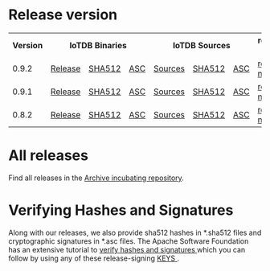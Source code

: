 <!--

    Licensed to the Apache Software Foundation (ASF) under one
    or more contributor license agreements.  See the NOTICE file
    distributed with this work for additional information
    regarding copyright ownership.  The ASF licenses this file
    to you under the Apache License, Version 2.0 (the
    "License"); you may not use this file except in compliance
    with the License.  You may obtain a copy of the License at
    
        http://www.apache.org/licenses/LICENSE-2.0
    
    Unless required by applicable law or agreed to in writing,
    software distributed under the License is distributed on an
    "AS IS" BASIS, WITHOUT WARRANTIES OR CONDITIONS OF ANY
    KIND, either express or implied.  See the License for the
    specific language governing permissions and limitations
    under the License.

-->

# Release version

<table>
	<tr>
        <th >Version</th>
	    <th colspan="3">IoTDB Binaries</th>
	    <th colspan="3">IoTDB Sources</th>
	    <th>release notes</th>  
	</tr >
	<tr>
        <td>0.9.2</td>
        <td><a href="https://www.apache.org/dyn/closer.cgi/incubator/iotdb/0.9.2-incubating/apache-iotdb-0.9.2-incubating-bin.zip">Release</a></td>
        <td><a href="https://downloads.apache.org/incubator/iotdb/0.9.2-incubating/apache-iotdb-0.9.2-incubating-bin.zip.sha512">SHA512</a></td>
        <td><a href="https://downloads.apache.org/incubator/iotdb/0.9.2-incubating/apache-iotdb-0.9.2-incubating-bin.zip.asc">ASC</a></td>
        <td><a href="https://www.apache.org/dyn/closer.cgi/incubator/iotdb/0.9.2-incubating/apache-iotdb-0.9.2-incubating-source-release.zip">Sources</a></td>
        <td><a href="https://downloads.apache.org/incubator/iotdb/0.9.2-incubating/apache-iotdb-0.9.2-incubating-source-release.zip.sha512">SHA512</a></td>
        <td><a href="https://downloads.apache.org/incubator/iotdb/0.9.2-incubating/apache-iotdb-0.9.2-incubating-source-release.zip.asc">ASC</a></td>
        <td><a href="https://raw.githubusercontent.com/apache/incubator-iotdb/release/0.9.2/RELEASE_NOTES.md">release notes</a></td>
    </tr>
    <tr>
        <td>0.9.1</td>
        <td><a href="https://www.apache.org/dyn/closer.cgi/incubator/iotdb/0.9.1-incubating/apache-iotdb-0.9.1-incubating-bin.zip">Release</a></td>
        <td><a href="https://downloads.apache.org/incubator/iotdb/0.9.1-incubating/apache-iotdb-0.9.1-incubating-bin.zip.sha512">SHA512</a></td>
        <td><a href="https://downloads.apache.org/incubator/iotdb/0.9.1-incubating/apache-iotdb-0.9.1-incubating-bin.zip.asc">ASC</a></td>
        <td><a href="https://www.apache.org/dyn/closer.cgi/incubator/iotdb/0.9.1-incubating/apache-iotdb-0.9.1-incubating-source-release.zip">Sources</a></td>
        <td><a href="https://downloads.apache.org/incubator/iotdb/0.9.1-incubating/apache-iotdb-0.9.1-incubating-source-release.zip.sha512">SHA512</a></td>
        <td><a href="https://downloads.apache.org/incubator/iotdb/0.9.1-incubating/apache-iotdb-0.9.1-incubating-source-release.zip.asc">ASC</a></td>
        <td><a href="https://raw.githubusercontent.com/apache/incubator-iotdb/release/0.9.1/RELEASE_NOTES.md">release notes</a></td>
    </tr>
	<tr >
        <td>0.8.2</td>
        <td><a href="https://www.apache.org/dyn/closer.cgi/incubator/iotdb/0.8.2-incubating/apache-iotdb-0.8.2-incubating-bin.zip">Release</a></td>
        <td><a href="https://downloads.apache.org/incubator/iotdb/0.8.2-incubating/apache-iotdb-0.8.2-incubating-bin.zip.sha512">SHA512</a></td>
        <td><a href="https://downloads.apache.org/incubator/iotdb/0.8.2-incubating/apache-iotdb-0.8.2-incubating-bin.zip.asc">ASC</a></td>
	    <td><a href="https://www.apache.org/dyn/closer.cgi/incubator/iotdb/0.8.2-incubating/apache-iotdb-0.8.2-incubating-source-release.zip">Sources</a></td>
        <td><a href="https://downloads.apache.org/incubator/iotdb/0.8.2-incubating/apache-iotdb-0.8.2-incubating-source-release.zip.sha512">SHA512</a></td>
	    <td><a href="https://downloads.apache.org/incubator/iotdb/0.8.2-incubating/apache-iotdb-0.8.2-incubating-source-release.zip.asc">ASC</a></td>
	    <td><a href="https://raw.githubusercontent.com/apache/incubator-iotdb/release/0.8.2/RELEASE_NOTES.md">release notes</a></td>
	</tr>

</table>




# All releases

Find all releases in the [Archive incubating repository](https://archive.apache.org/dist/incubator/iotdb/).



# Verifying Hashes and Signatures

Along with our releases, we also provide sha512 hashes in *.sha512 files and cryptographic signatures in *.asc files. The Apache Software Foundation has an extensive tutorial to [verify hashes and signatures ](http://www.apache.org/info/verification.html)which you can follow by using any of these release-signing [KEYS ](https://downloads.apache.org/incubator/iotdb/KEYS).
